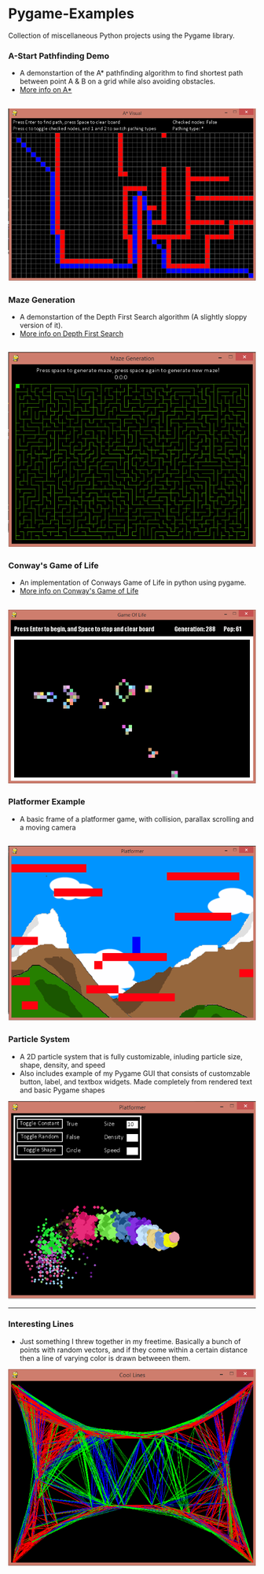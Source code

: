 # Pygame-Examples
Collection of miscellaneous Python projects using the Pygame library.

### A-Start Pathfinding Demo
- A demonstartion of the A* pathfinding algorithm to find shortest path between point A & B on a grid while also avoiding obstacles.
- [More info on A*](http://www.policyalmanac.org/games/aStarTutorial.htm)

![Screenshot](https://github.com/C-Dubb/Pygame-Examples/blob/master/Screenshots/A-Star.png)
---

### Maze Generation
- A demonstartion of the Depth First Search algorithm (A slightly sloppy version of it).
- [More info on Depth First Search](http://www.mazeworks.com/mazegen/mazetut)

![Screenshot](https://github.com/C-Dubb/Pygame-Examples/blob/master/Screenshots/Maze.png)
---

### Conway's Game of Life
- An implementation of Conways Game of Life in python using pygame.
- [More info on Conway's Game of Life](http://en.wikipedia.org/wiki/Conway%27s_Game_of_Life)

![Screenshot](https://github.com/C-Dubb/Pygame-Examples/blob/master/Screenshots/GameOfLife.png)
---

### Platformer Example
- A basic frame of a platformer game, with collision, parallax scrolling and a moving camera

![Screenshot](https://github.com/C-Dubb/Pygame-Examples/blob/master/Screenshots/Platformer.png)
---

### Particle System
- A 2D particle system that is fully customizable, inluding particle size, shape, density, and speed
- Also includes example of my Pygame GUI that consists of customzable button, label, and textbox widgets. Made completely from rendered text and basic Pygame shapes

![Screenshot](https://github.com/C-Dubb/Pygame-Examples/blob/master/Screenshots/Particles.png)

---
### Interesting Lines
- Just something I threw together in my freetime. Basically a bunch of points with random vectors, and if they come within a certain distance then a line of varying color is drawn betweeen them.

![Screenshot](https://github.com/C-Dubb/Pygame-Examples/blob/master/Screenshots/Thing.png)
